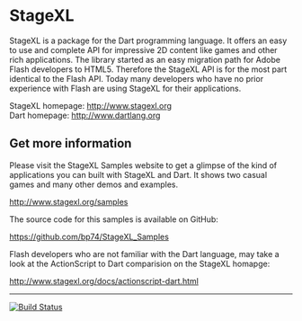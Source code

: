 # StageXL

StageXL is a package for the Dart programming language. It offers an easy to use and complete API for impressive 2D content like games and other rich applications. The library started as an easy migration path for Adobe Flash developers to HTML5. Therefore the StageXL API is for the most part identical to the Flash API. Today many developers who have no prior experience with Flash are using StageXL for their applications.

StageXL homepage: <http://www.stagexl.org>  
Dart homepage: <http://www.dartlang.org>  

## Get more information

Please visit the StageXL Samples website to get a glimpse of the kind of applications you can built with StageXL and Dart. It shows two casual games and many other demos and examples. 

<http://www.stagexl.org/samples>

The source code for this samples is available on GitHub:

<https://github.com/bp74/StageXL_Samples>

Flash developers who are not familiar with the Dart language, may take a look at the ActionScript to Dart comparision on the StageXL homapge:

<http://www.stagexl.org/docs/actionscript-dart.html>

---

[![Build Status](https://drone.io/github.com/bp74/StageXL/status.png)](https://drone.io/github.com/bp74/StageXL/latest)

